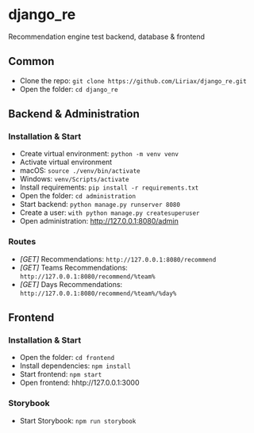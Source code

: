 # django_re
Recommendation engine test backend, database & frontend

## Common
- Clone the repo: `git clone https://github.com/Liriax/django_re.git`
- Open the folder: `cd django_re`

## Backend & Administration
### Installation & Start
- Create virtual environment: `python -m venv venv`
- Activate virtual environment
 - macOS: `source ./venv/bin/activate`
 - Windows: `venv/Scripts/activate`
- Install requirements: `pip install -r requirements.txt`
- Open the folder: `cd administration`
- Start backend: `python manage.py runserver 8080`
- Create a user: `with python manage.py createsuperuser`
- Open administration: http://127.0.0.1:8080/admin

### Routes
- *[GET]* Recommendations: `http://127.0.0.1:8080/recommend`
- *[GET]* Teams Recommendations: `http://127.0.0.1:8080/recommend/%team%`
- *[GET]* Days Recommendations: `http://127.0.0.1:8080/recommend/%team%/%day%`

## Frontend
### Installation & Start
- Open the folder: `cd frontend`
- Install dependencies: `npm install`
- Start frontend: `npm start`
- Open frontend: hhtp://127.0.0.1:3000

### Storybook
- Start Storybook: `npm run storybook`
